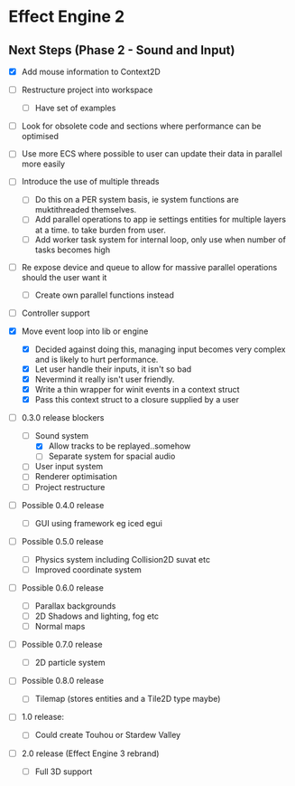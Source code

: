 # Effect Engine 2

## Next Steps (Phase 2 - Sound and Input)
- [x] Add mouse information to Context2D
- [ ] Restructure project into workspace
  - [ ] Have set of examples
- [ ] Look for obsolete code and sections where performance can be optimised
- [ ] Use more ECS where possible to user can update their data in parallel more easily
- [ ] Introduce the use of multiple threads
  - [ ] Do this on a PER system basis, ie system functions are muktithreaded themselves.
  - [ ] Add parallel operations to app ie settings entities for multiple layers at a time.
        to take burden from user.
  - [ ] Add worker task system for internal loop, only use when number of tasks becomes high
- [ ] Re expose device and queue to allow for massive parallel operations should the user want it
  - [ ] Create own parallel functions instead
- [ ] Controller support
  
- [x] Move event loop into lib or engine
  - [x] Decided against doing this, managing input becomes very complex and is likely to hurt performance.
  - [x] Let user handle their inputs, it isn't so bad
  - [x] Nevermind it really isn't user friendly.
  - [x] Write a thin wrapper for winit events in a context struct
  - [x] Pass this context struct to a closure supplied by a user

- [ ] 0.3.0 release blockers
  - [ ] Sound system
    - [x] Allow tracks to be replayed..somehow
    - [ ] Separate system for spacial audio
  - [ ] User input system
  - [ ] Renderer optimisation
  - [ ] Project restructure

- [ ] Possible 0.4.0 release
  - [ ] GUI using framework eg iced egui

- [ ] Possible 0.5.0 release
  - [ ] Physics system including Collision2D suvat etc
  - [ ] Improved coordinate system

- [ ] Possible 0.6.0 release
  - [ ] Parallax backgrounds
  - [ ] 2D Shadows and lighting, fog etc
  - [ ] Normal maps

- [ ] Possible 0.7.0 release
  - [ ] 2D particle system

- [ ] Possible 0.8.0 release
  - [ ] Tilemap (stores entities and a Tile2D type maybe)

- [ ] 1.0 release:
  - [ ] Could create Touhou or Stardew Valley

- [ ] 2.0 release (Effect Engine 3 rebrand)
  - [ ] Full 3D support
